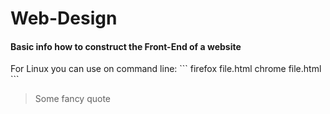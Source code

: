 # Web-Design

<h4>Basic info how to construct the Front-End of a website</h4>
For Linux you can use on command line:
```
    firefox file.html
    chrome file.html
```

>Some fancy quote 
